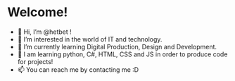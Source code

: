 # Welcome!
* 👋 Hi, I’m @hetbet !
* 👀 I’m interested in the world of IT and technology.
* 🌱 I’m currently learning Digital Production, Design and Development. 
* 🧐 I am learning python, C#, HTML, CSS and JS in order to produce code for projects!
* 📫 You can reach me by contacting me :D
